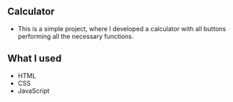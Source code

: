 ## Calculator

* This is a simple project, where I developed a calculator with all buttons performing all the necessary functions. 

## What I used

* HTML
* CSS
* JavaScript